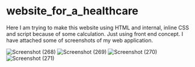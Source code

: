 # website_for_a_healthcare
Here I am trying to make this website using HTML and internal, inline CSS and script because of some calculation. Just using front end concept. 
I have attached some of screenshots of my web application.


![Screenshot (268)](https://github.com/souda0303/website_for_a_healthcare/assets/136602066/9c75f91c-9438-4830-9227-3ff01f36f956)
![Screenshot (269)](https://github.com/souda0303/website_for_a_healthcare/assets/136602066/eb8a0f7d-e795-4946-8ac6-a7d77705491c)
![Screenshot (270)](https://github.com/souda0303/website_for_a_healthcare/assets/136602066/08849ebe-1012-4437-b613-622a7078e7b5)
![Screenshot (271)](https://github.com/souda0303/website_for_a_healthcare/assets/136602066/c1954f62-7044-4e1a-b0fb-848b91410735)

